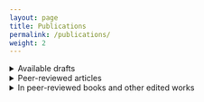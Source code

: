 ```yaml
---
layout: page
title: Publications
permalink: /publications/
weight: 2
---
```


<details>
    <summary>Available drafts</summary>
    {% capture publications_include %}{% include available-drafts.md %}{% endcapture %}
    {{ publications_include | markdownify }}
</details>
<details>
    <summary>Peer-reviewed articles</summary>
    {% capture publications_include %}{% include peer-reviewed.md %}{% endcapture %}
    {{ publications_include | markdownify }}
</details>
<details>
    <summary>In peer-reviewed books and other edited works</summary>
    {% capture publications_include %}{% include in-peer-reviewed.md %}{% endcapture %}
    {{ publications_include | markdownify }}
</details>